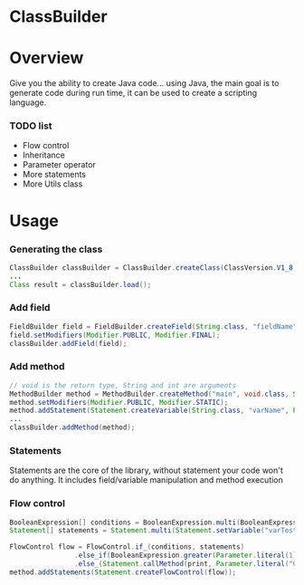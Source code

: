 # ClassBuilder

# Overview
Give you the ability to create Java code... using Java, the main goal is to generate code during run time, it can be used to create a scripting language.
### TODO list ###
- Flow control
- Inheritance
- Parameter operator
- More statements
- More Utils class

# Usage
### Generating the class ###
```java
ClassBuilder classBuilder = ClassBuilder.createClass(ClassVersion.V1_8, "com.package.example.SampleClass");
...
Class result = classBuilder.load();
```

### Add field ###
```java
FieldBuilder field = FieldBuilder.createField(String.class, "fieldName", "default value");
field.setModifiers(Modifier.PUBLIC, Modifier.FINAL);
classBuilder.addField(field);
```

### Add method ###
```java
// void is the return type, String and int are arguments
MethodBuilder method = MethodBuilder.createMethod("main", void.class, String.class, int.class);
method.setModifiers(Modifier.PUBLIC, Modifier.STATIC);
method.addStatement(Statement.createVariable(String.class, "varName", Parameter.literal("default value")));
...
classBuilder.addMethod(method);
```

### Statements ###
Statements are the core of the library, without statement your code won't do anything.
It includes field/variable manipulation and method execution

### Flow control ###
```java
BooleanExpression[] conditions = BooleanExpression.multi(BooleanExpression.not_null(Parameter.variable("varTest")));
Statement[] statements = Statement.multi(Statement.setVariable("varTest", Parameter.literal("bb")), Statement.callMethod(print, Parameter.literal("CONDITION TRUE")));

FlowControl flow = FlowControl.if_(conditions, statements)
                .else_if(BooleanExpression.greater(Parameter.literal(1), Parameter.literal(1)), Statement.callMethod(print, Parameter.literal("ELSE IF")))
                .else_(Statement.callMethod(print, Parameter.literal("CONDITION FALSE")));
method.addStatements(Statement.createFlowControl(flow));
```
